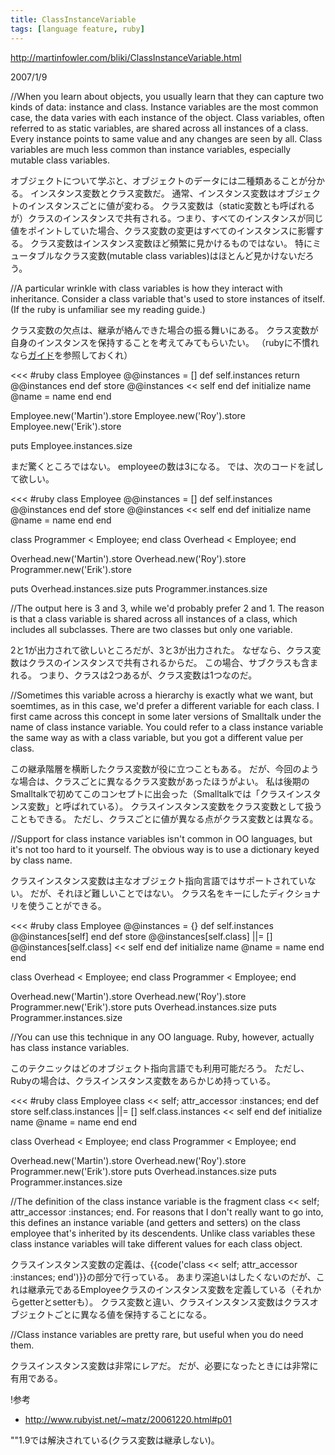 ```yaml
---
title: ClassInstanceVariable
tags: [language feature, ruby]
---
```


http://martinfowler.com/bliki/ClassInstanceVariable.html

2007/1/9

//When you learn about objects, you usually learn that they can capture two kinds of data: instance and class. Instance variables are the most common case, the data varies with each instance of the object. Class variables, often referred to as static variables, are shared across all instances of a class. Every instance points to same value and any changes are seen by all. Class variables are much less common than instance variables, especially mutable class variables.

オブジェクトについて学ぶと、オブジェクトのデータには二種類あることが分かる。
インスタンス変数とクラス変数だ。
通常、インスタンス変数はオブジェクトのインスタンスごとに値が変わる。
クラス変数は（static変数とも呼ばれるが）クラスのインスタンスで共有される。つまり、すべてのインスタンスが同じ値をポイントしていた場合、クラス変数の変更はすべてのインスタンスに影響する。
クラス変数はインスタンス変数ほど頻繁に見かけるものではない。
特にミュータブルなクラス変数(mutable class variables)はほとんど見かけないだろう。

//A particular wrinkle with class variables is how they interact with inheritance. Consider a class variable that's used to store instances of itself. (If the ruby is unfamiliar see my reading guide.)

クラス変数の欠点は、継承が絡んできた場合の振る舞いにある。
クラス変数が自身のインスタンスを保持することを考えてみてもらいたい。
（rubyに不慣れなら[ガイド](http://martinfowler.com/articles/readingRuby.html)を参照しておくれ）

<<<
#ruby
class Employee
  @@instances = []
  def self.instances
    return @@instances
  end
  def store
    @@instances << self
  end
  def initialize name
    @name = name
  end
end

Employee.new('Martin').store
Employee.new('Roy').store
Employee.new('Erik').store

puts Employee.instances.size
>>>

まだ驚くところではない。
employeeの数は3になる。
では、次のコードを試して欲しい。

<<<
#ruby
class Employee
  @@instances = []
  def self.instances
    @@instances
  end
  def store
    @@instances << self
  end
  def initialize name
    @name = name
  end
end

class Programmer < Employee; end
class Overhead < Employee; end

Overhead.new('Martin').store
Overhead.new('Roy').store
Programmer.new('Erik').store

puts Overhead.instances.size
puts Programmer.instances.size
>>>


//The output here is 3 and 3, while we'd probably prefer 2 and 1. The reason is that a class variable is shared across all instances of a class, which includes all subclasses. There are two classes but only one variable.

2と1が出力されて欲しいところだが、3と3が出力された。
なぜなら、クラス変数はクラスのインスタンスで共有されるからだ。
この場合、サブクラスも含まれる。
つまり、クラスは2つあるが、クラス変数は1つなのだ。

//Sometimes this variable across a hierarchy is exactly what we want, but soemtimes, as in this case, we'd prefer a different variable for each class. I first came across this concept in some later versions of Smalltalk under the name of class instance variable. You could refer to a class instance variable the same way as with a class variable, but you got a different value per class.

この継承階層を横断したクラス変数が役に立つこともある。
だが、今回のような場合は、クラスごとに異なるクラス変数があったほうがよい。
私は後期のSmalltalkで初めてこのコンセプトに出会った（Smalltalkでは「クラスインスタンス変数」と呼ばれている）。
クラスインスタンス変数をクラス変数として扱うこともできる。
ただし、クラスごとに値が異なる点がクラス変数とは異なる。

//Support for class instance variables isn't common in OO languages, but it's not too hard to it yourself. The obvious way is to use a dictionary keyed by class name.

クラスインスタンス変数は主なオブジェクト指向言語ではサポートされていない。
だが、それほど難しいことではない。
クラス名をキーにしたディクショナリを使うことができる。

<<<
#ruby
class Employee
  @@instances = {}
  def self.instances
    @@instances[self]
  end
  def store
    @@instances[self.class] ||= []
    @@instances[self.class] << self
  end
  def initialize name
    @name = name
  end
end

class Overhead < Employee; end
class Programmer < Employee; end

Overhead.new('Martin').store
Overhead.new('Roy').store
Programmer.new('Erik').store
puts Overhead.instances.size
puts Programmer.instances.size
>>>

//You can use this technique in any OO language. Ruby, however, actually has class instance variables.

このテクニックはどのオブジェクト指向言語でも利用可能だろう。
ただし、Rubyの場合は、クラスインスタンス変数をあらかじめ持っている。

<<<
#ruby
class Employee
  class << self; attr_accessor :instances; end
  def store
    self.class.instances ||= []
    self.class.instances << self
  end
  def initialize name
    @name = name
  end
end

class Overhead < Employee; end
class Programmer < Employee; end

Overhead.new('Martin').store
Overhead.new('Roy').store
Programmer.new('Erik').store
puts Overhead.instances.size
puts Programmer.instances.size
>>>

//The definition of the class instance variable is the fragment class << self; attr_accessor :instances; end. For reasons that I don't really want to go into, this defines an instance variable (and getters and setters) on the class employee that's inherited by its descendents. Unlike class variables these class instance variables will take different values for each class object.

クラスインスタンス変数の定義は、{{code('class << self; attr_accessor :instances; end')}}の部分で行っている。
あまり深追いはしたくないのだが、これは継承元であるEmployeeクラスのインスタンス変数を定義している（それからgetterとsetterも）。
クラス変数と違い、クラスインスタンス変数はクラスオブジェクトごとに異なる値を保持することになる。

//Class instance variables are pretty rare, but useful when you do need them.

クラスインスタンス変数は非常にレアだ。
だが、必要になったときには非常に有用である。

!参考

* http://www.rubyist.net/~matz/20061220.html#p01

""1.9では解決されている(クラス変数は継承しない)。
